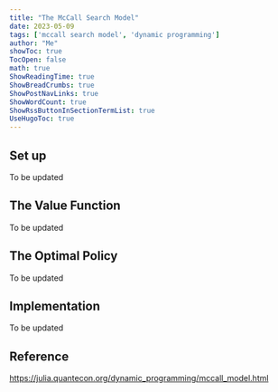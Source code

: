 ```yaml
---
title: "The McCall Search Model" 
date: 2023-05-09
tags: ['mccall search model', 'dynamic programming']
author: "Me"
showToc: true
TocOpen: false
math: true
ShowReadingTime: true
ShowBreadCrumbs: true
ShowPostNavLinks: true
ShowWordCount: true
ShowRssButtonInSectionTermList: true
UseHugoToc: true
---
```


## Set up 
To be updated 

## The Value Function 
To be updated 

## The Optimal Policy 
To be updated 

## Implementation 
To be updated 

## Reference
https://julia.quantecon.org/dynamic_programming/mccall_model.html